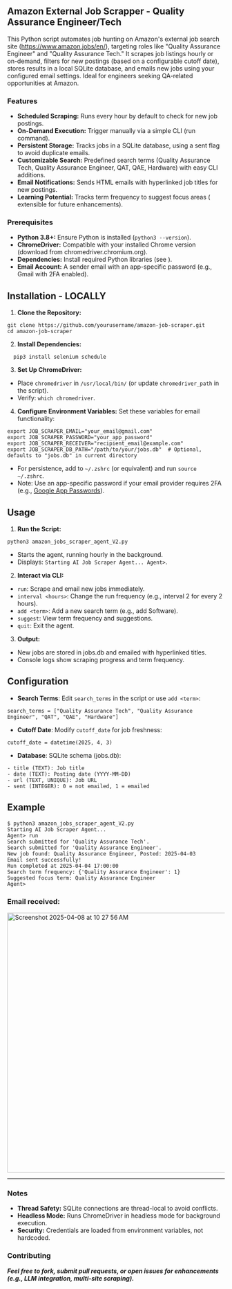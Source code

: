 ## Amazon External Job Scrapper - Quality Assurance Engineer/Tech

This Python script automates job hunting on Amazon's external job search site (https://www.amazon.jobs/en/), targeting roles like "Quality Assurance Engineer" and "Quality Assurance Tech." It scrapes job listings hourly or on-demand, filters for new postings (based on a configurable cutoff date), stores results in a local SQLite database, and emails new jobs using your configured email settings. Ideal for engineers seeking QA-related opportunities at Amazon.

### Features

- **Scheduled Scraping:** Runs every hour by default to check for new job postings.
- **On-Demand Execution:** Trigger manually via a simple CLI (run command).
- **Persistent Storage:** Tracks jobs in a SQLite database, using a sent flag to avoid duplicate emails.
- **Customizable Search:** Predefined search terms (Quality Assurance Tech, Quality Assurance Engineer, QAT, QAE, Hardware) with easy CLI additions.
- **Email Notifications:** Sends HTML emails with hyperlinked job titles for new postings.
- **Learning Potential:** Tracks term frequency to suggest focus areas ( extensible for future enhancements).

### Prerequisites

- **Python 3.8+:** Ensure Python is installed (`python3 --version`).
- **ChromeDriver:** Compatible with your installed Chrome version (download from chromedriver.chromium.org).
- **Dependencies:** Install required Python libraries (see ).
- **Email Account:** A sender email with an app-specific password (e.g., Gmail with 2FA enabled).

## Installation - LOCALLY

1. **Clone the Repository:**

```
git clone https://github.com/yourusername/amazon-job-scraper.git
cd amazon-job-scraper
```

2. **Install Dependencies:**

```
  pip3 install selenium schedule
```

3. **Set Up ChromeDriver:**

- Place `chromedriver` in `/usr/local/bin/` (or update `chromedriver_path` in the script).
- Verify: `which chromedriver`.

4. **Configure Environment Variables:** Set these variables for email functionality:

```
export JOB_SCRAPER_EMAIL="your_email@gmail.com"
export JOB_SCRAPER_PASSWORD="your_app_password"
export JOB_SCRAPER_RECEIVER="recipient_email@example.com"
export JOB_SCRAPER_DB_PATH="/path/to/your/jobs.db"  # Optional, defaults to "jobs.db" in current directory
```

- For persistence, add to `~/.zshrc` (or equivalent) and run `source ~/.zshrc`.
- Note: Use an app-specific password if your email provider requires 2FA (e.g., [Google App Passwords](https://myaccount.google.com/apppasswords)).

## Usage

1. **Run the Script:**

```
python3 amazon_jobs_scraper_agent_V2.py
```

- Starts the agent, running hourly in the background.
- Displays: `Starting AI Job Scraper Agent... Agent>`.

2. **Interact via CLI:**

- `run`: Scrape and email new jobs immediately.
- `interval <hours>`: Change the run frequency (e.g., interval 2 for every 2 hours).
- `add <term>`: Add a new search term (e.g., add Software).
- `suggest`: View term frequency and suggestions.
- `quit`: Exit the agent.

3. **Output:**

- New jobs are stored in jobs.db and emailed with hyperlinked titles.
- Console logs show scraping progress and term frequency.

## Configuration

- **Search Terms**: Edit `search_terms` in the script or use `add <term>`:

```
search_terms = ["Quality Assurance Tech", "Quality Assurance Engineer", "QAT", "QAE", "Hardware"]
```

- **Cutoff Date**: Modify `cutoff_date` for job freshness:

```
cutoff_date = datetime(2025, 4, 3)
```

- **Database**: SQLite schema (jobs.db):

```
- title (TEXT): Job title
- date (TEXT): Posting date (YYYY-MM-DD)
- url (TEXT, UNIQUE): Job URL
- sent (INTEGER): 0 = not emailed, 1 = emailed
```

## Example

```
$ python3 amazon_jobs_scraper_agent_V2.py
Starting AI Job Scraper Agent...
Agent> run
Search submitted for 'Quality Assurance Tech'.
Search submitted for 'Quality Assurance Engineer'.
New job found: Quality Assurance Engineer, Posted: 2025-04-03
Email sent successfully!
Run completed at 2025-04-04 17:00:00
Search term frequency: {'Quality Assurance Engineer': 1}
Suggested focus term: Quality Assurance Engineer
Agent>
```

### Email received:

<img width="600" alt="Screenshot 2025-04-08 at 10 27 56 AM" src="https://github.com/user-attachments/assets/743c5787-ca12-4989-93df-3a4378d1374d" />
<hr />

### Notes

- **Thread Safety:** SQLite connections are thread-local to avoid conflicts.
- **Headless Mode:** Runs ChromeDriver in headless mode for background execution.
- **Security:** Credentials are loaded from environment variables, not hardcoded.

### Contributing

**_Feel free to fork, submit pull requests, or open issues for enhancements (e.g., LLM integration, multi-site scraping)._**
